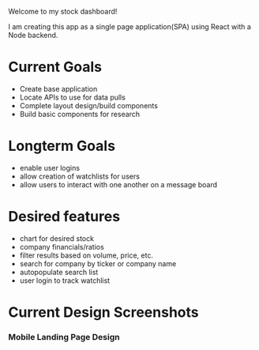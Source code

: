 Welcome to my stock dashboard!

I am creating this app as a single page application(SPA) using React with a Node backend.

# Current Goals
* Create base application
* Locate APIs to use for data pulls
* Complete layout design/build components
* Build basic components for research

# Longterm Goals
* enable user logins
* allow creation of watchlists for users
* allow users to interact with one another on a message board

# Desired features
* chart for desired stock
* company financials/ratios
* filter results based on volume, price, etc.
* search for company by ticker or company name
* autopopulate search list
* user login to track watchlist

# Current Design Screenshots

### Mobile Landing Page Design

<img src ="/siteImages/assets/Landing-mobile.png" width="3
00">
